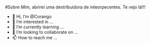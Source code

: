#Sobre Mim,
  abrirei uma destribuidora de inteorpecentes.
  Te vejo lá!!!
- 🤒 Hi, I’m @Corango
- 👀 I’m interested in ...
- 🌱 I’m currently learning ...
- 💞️ I’m looking to collaborate on ...
- 📫 How to reach me ...

<!---
Corango/Corango is a ✨ special ✨ repository because its `README.md` (this file) appears on your GitHub profile.
You can click the Preview link to take a look at your changes.
--->
